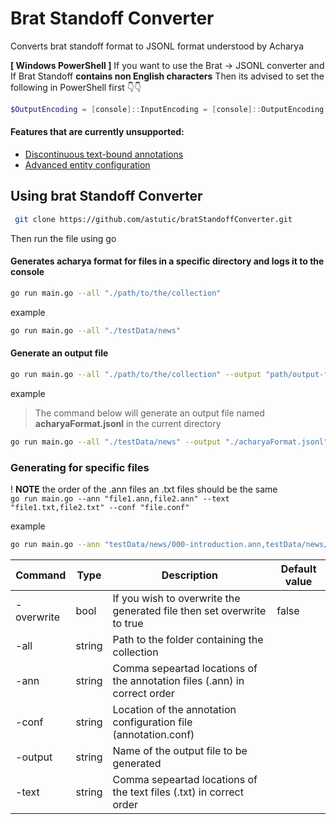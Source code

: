 # Brat Standoff Converter
Converts brat standoff format to JSONL format understood by Acharya

**[ Windows PowerShell ]** 
If you want to use the Brat → JSONL converter and If Brat Standoff **contains non English characters** Then its advised to set the following in PowerShell first 👇👇
```powershell
$OutputEncoding = [console]::InputEncoding = [console]::OutputEncoding = New-Object System.Text.UTF8Encoding
```
#### Features that are currently unsupported:
-   [Discontinuous text-bound annotations](https://brat.nlplab.org/standoff.html "https://brat.nlplab.org/standoff.html")
-   [Advanced entity configuration](https://brat.nlplab.org/configuration.html#tool-configuration "https://brat.nlplab.org/configuration.html#tool-configuration")

## Using brat Standoff Converter

```bash
 git clone https://github.com/astutic/bratStandoffConverter.git
 ```

Then run the file using go

#### Generates acharya format for files in a specific directory and logs it to the console

```bash
go run main.go --all "./path/to/the/collection"
```

example  
```bash
go run main.go --all "./testData/news"
```


#### Generate an output file

```bash
go run main.go --all "./path/to/the/collection" --output "path/output-file-name"
```  

example
> The command below will generate an output file named **acharyaFormat.jsonl** in the current directory

```bash
go run main.go --all "./testData/news" --output "./acharyaFormat.jsonl"
```

### Generating for specific files

! **NOTE** the order of the .ann files an .txt files should be the same  
`go run main.go --ann "file1.ann,file2.ann" --text "file1.txt,file2.txt" --conf "file.conf"`

example  
```bash
go run main.go --ann "testData/news/000-introduction.ann,testData/news/040-text_span_annotation.ann" --text "testData/news/000-introduction.txt,testData/news/040-text_span_annotation.txt" --conf "testData/news/annotation.conf"
```

|Command   | Type  |     Description| Default value  |   
|---|---|---|---|
|-overwrite   | bool  | If you wish to overwrite the generated file then set overwrite to true  |  false |
|-all| string |Path to the folder containing the collection|   |
|-ann| string| Comma sepeartad locations of the annotation files (.ann) in correct order|   |
|-conf| string |Location of the annotation configuration file (annotation.conf)|   |
|-output| string| Name of the output file to be generated|   |
|-text| string| Comma sepeartad locations of the text files (.txt) in correct order|   |